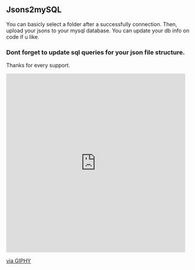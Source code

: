 ## Jsons2mySQL

You can basicly select a folder after a successfully connection. Then, upload your jsons to your mysql database. You can update your db info on code if u like.

### Dont forget to update sql queries for your json file structure.

Thanks for every support.
<iframe src="https://giphy.com/embed/TDQOtnWgsBx99cNoyH" width="480" height="480" style="" frameBorder="0" class="giphy-embed" allowFullScreen></iframe><p><a href="https://giphy.com/stickers/buymeacoffee-buy-me-a-coffee-support-sticker-TDQOtnWgsBx99cNoyH">via GIPHY</a></p>
